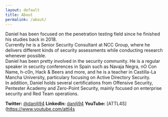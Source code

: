 ```yaml
---
layout: default
title: About
permalink: /about/
---
```


Daniel has been focused on the penetration testing field since he finished his studies back in 2018.              
Currently he is a Senior Security Consultant at NCC Group, where he delivers different kinds of security assessments while conducting research whenever possible.               
Daniel has been pretty involved in the security community. He is a regular speaker in security conferences in Spain such as Navaja Negra, nO Con Name, h-c0n, Hack & Beers and more, and he is a teacher in Castilla-La Mancha University, particulary focusing on Active Directory Security.                  
In addition, Daniel holds several certifications from Offensive Security, Pentester Academy and Zero-Point Security, mainly focused on enterprise security and Red Team operations.
     
**Twitter:** [@danilj94](https://twitter.com/DaniLJ94)
**LinkedIn:** [danilj94](https://www.linkedin.com/in/danilj94/)
**YouTube:** [ATTL4S](https://www.youtube.com/attl4s
